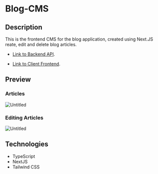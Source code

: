 # Blog-CMS

## Description

This is the frontend CMS for the blog application, created using Next.JS reate, edit and delete blog articles.

- [Link to Backend API](https://github.com/samizak/Blog-API).

- [Link to Client Frontend](https://github.com/samizak/Blog-Client).

## Preview

### Articles
![Untitled](https://github.com/samizak/Blog-CMS/assets/30938455/c0952169-7fd7-448a-87af-161efa885fff)

### Editing Articles
![Untitled](https://github.com/samizak/Blog-CMS/assets/30938455/c3c53c6c-805e-42ed-96dd-d76642d44528)

## Technologies
* TypeScript
* NextJS
* Tailwind CSS
